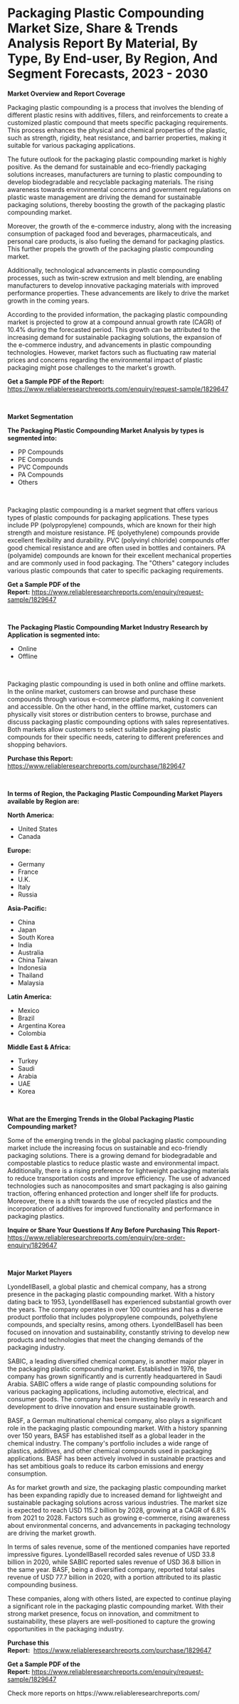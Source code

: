 <p><h1>Packaging Plastic Compounding Market Size, Share & Trends Analysis Report By Material, By Type, By End-user, By Region, And Segment Forecasts, 2023 - 2030</h1></p><p><strong>Market Overview and Report Coverage</strong></p>
<p><p>Packaging plastic compounding is a process that involves the blending of different plastic resins with additives, fillers, and reinforcements to create a customized plastic compound that meets specific packaging requirements. This process enhances the physical and chemical properties of the plastic, such as strength, rigidity, heat resistance, and barrier properties, making it suitable for various packaging applications.</p><p>The future outlook for the packaging plastic compounding market is highly positive. As the demand for sustainable and eco-friendly packaging solutions increases, manufacturers are turning to plastic compounding to develop biodegradable and recyclable packaging materials. The rising awareness towards environmental concerns and government regulations on plastic waste management are driving the demand for sustainable packaging solutions, thereby boosting the growth of the packaging plastic compounding market.</p><p>Moreover, the growth of the e-commerce industry, along with the increasing consumption of packaged food and beverages, pharmaceuticals, and personal care products, is also fueling the demand for packaging plastics. This further propels the growth of the packaging plastic compounding market.</p><p>Additionally, technological advancements in plastic compounding processes, such as twin-screw extrusion and melt blending, are enabling manufacturers to develop innovative packaging materials with improved performance properties. These advancements are likely to drive the market growth in the coming years.</p><p>According to the provided information, the packaging plastic compounding market is projected to grow at a compound annual growth rate (CAGR) of 10.4% during the forecasted period. This growth can be attributed to the increasing demand for sustainable packaging solutions, the expansion of the e-commerce industry, and advancements in plastic compounding technologies. However, market factors such as fluctuating raw material prices and concerns regarding the environmental impact of plastic packaging might pose challenges to the market's growth.</p></p>
<p><strong>Get a Sample PDF of the Report:</strong> <a href="https://www.reliableresearchreports.com/enquiry/request-sample/1829647">https://www.reliableresearchreports.com/enquiry/request-sample/1829647</a></p>
<p>&nbsp;</p>
<p><strong>Market Segmentation</strong></p>
<p><strong>The Packaging Plastic Compounding Market Analysis by types is segmented into:</strong></p>
<p><ul><li>PP Compounds</li><li>PE Compounds</li><li>PVC Compounds</li><li>PA Compounds</li><li>Others</li></ul></p>
<p>&nbsp;</p>
<p><p>Packaging plastic compounding is a market segment that offers various types of plastic compounds for packaging applications. These types include PP (polypropylene) compounds, which are known for their high strength and moisture resistance. PE (polyethylene) compounds provide excellent flexibility and durability. PVC (polyvinyl chloride) compounds offer good chemical resistance and are often used in bottles and containers. PA (polyamide) compounds are known for their excellent mechanical properties and are commonly used in food packaging. The "Others" category includes various plastic compounds that cater to specific packaging requirements.</p></p>
<p><strong>Get a Sample PDF of the Report:</strong>&nbsp;<a href="https://www.reliableresearchreports.com/enquiry/request-sample/1829647">https://www.reliableresearchreports.com/enquiry/request-sample/1829647</a></p>
<p>&nbsp;</p>
<p><strong>The Packaging Plastic Compounding Market Industry Research by Application is segmented into:</strong></p>
<p><ul><li>Online</li><li>Offline</li></ul></p>
<p>&nbsp;</p>
<p><p>Packaging plastic compounding is used in both online and offline markets. In the online market, customers can browse and purchase these compounds through various e-commerce platforms, making it convenient and accessible. On the other hand, in the offline market, customers can physically visit stores or distribution centers to browse, purchase and discuss packaging plastic compounding options with sales representatives. Both markets allow customers to select suitable packaging plastic compounds for their specific needs, catering to different preferences and shopping behaviors.</p></p>
<p><strong>Purchase this Report:</strong>&nbsp; <a href="https://www.reliableresearchreports.com/purchase/1829647">https://www.reliableresearchreports.com/purchase/1829647</a></p>
<p>&nbsp;</p>
<p><strong>In terms of Region, the Packaging Plastic Compounding Market Players available by Region are:</strong></p>
<p>
    <p> <strong> North America: </strong>
        <ul>
            <li>United States</li>
            <li>Canada</li>
        </ul>
        </p> 
    <p> <strong> Europe: </strong>
        <ul>
            <li>Germany</li>
            <li>France</li>
            <li>U.K.</li>
            <li>Italy</li>
            <li>Russia</li>
        </ul>
        </p> 
    <p> <strong> Asia-Pacific: </strong>
        <ul>
            <li>China</li>
            <li>Japan</li>
            <li>South Korea</li>
            <li>India</li>
            <li>Australia</li>
            <li>China Taiwan</li>
            <li>Indonesia</li>
            <li>Thailand</li>
            <li>Malaysia</li>
        </ul>
        </p> 
    <p> <strong> Latin America: </strong>
        <ul>
            <li>Mexico</li>
            <li>Brazil</li>
            <li>Argentina Korea</li>
            <li>Colombia</li>
        </ul>
        </p> 
    <p> <strong> Middle East & Africa: </strong>
        <ul>
            <li>Turkey</li>
            <li>Saudi</li>
            <li>Arabia</li>
            <li>UAE</li>
            <li>Korea</li>
        </ul>
    </p>
    </p>
<p>&nbsp;</p>
<p><strong>What are the Emerging Trends in the Global Packaging Plastic Compounding market?</strong></p>
<p><p>Some of the emerging trends in the global packaging plastic compounding market include the increasing focus on sustainable and eco-friendly packaging solutions. There is a growing demand for biodegradable and compostable plastics to reduce plastic waste and environmental impact. Additionally, there is a rising preference for lightweight packaging materials to reduce transportation costs and improve efficiency. The use of advanced technologies such as nanocomposites and smart packaging is also gaining traction, offering enhanced protection and longer shelf life for products. Moreover, there is a shift towards the use of recycled plastics and the incorporation of additives for improved functionality and performance in packaging plastics.</p></p>
<p><strong>Inquire or Share Your Questions If Any Before Purchasing This Report</strong>- <a href="https://www.reliableresearchreports.com/enquiry/pre-order-enquiry/1829647">https://www.reliableresearchreports.com/enquiry/pre-order-enquiry/1829647</a></p>
<p>&nbsp;</p>
<p><strong>Major Market Players</strong></p>
<p><p>LyondellBasell, a global plastic and chemical company, has a strong presence in the packaging plastic compounding market. With a history dating back to 1953, LyondellBasell has experienced substantial growth over the years. The company operates in over 100 countries and has a diverse product portfolio that includes polypropylene compounds, polyethylene compounds, and specialty resins, among others. LyondellBasell has been focused on innovation and sustainability, constantly striving to develop new products and technologies that meet the changing demands of the packaging industry.</p><p>SABIC, a leading diversified chemical company, is another major player in the packaging plastic compounding market. Established in 1976, the company has grown significantly and is currently headquartered in Saudi Arabia. SABIC offers a wide range of plastic compounding solutions for various packaging applications, including automotive, electrical, and consumer goods. The company has been investing heavily in research and development to drive innovation and ensure sustainable growth.</p><p>BASF, a German multinational chemical company, also plays a significant role in the packaging plastic compounding market. With a history spanning over 150 years, BASF has established itself as a global leader in the chemical industry. The company's portfolio includes a wide range of plastics, additives, and other chemical compounds used in packaging applications. BASF has been actively involved in sustainable practices and has set ambitious goals to reduce its carbon emissions and energy consumption.</p><p>As for market growth and size, the packaging plastic compounding market has been expanding rapidly due to increased demand for lightweight and sustainable packaging solutions across various industries. The market size is expected to reach USD 115.2 billion by 2028, growing at a CAGR of 6.8% from 2021 to 2028. Factors such as growing e-commerce, rising awareness about environmental concerns, and advancements in packaging technology are driving the market growth.</p><p>In terms of sales revenue, some of the mentioned companies have reported impressive figures. LyondellBasell recorded sales revenue of USD 33.8 billion in 2020, while SABIC reported sales revenue of USD 36.8 billion in the same year. BASF, being a diversified company, reported total sales revenue of USD 77.7 billion in 2020, with a portion attributed to its plastic compounding business.</p><p>These companies, along with others listed, are expected to continue playing a significant role in the packaging plastic compounding market. With their strong market presence, focus on innovation, and commitment to sustainability, these players are well-positioned to capture the growing opportunities in the packaging industry.</p></p>
<p><strong>Purchase this Report:</strong>&nbsp;&nbsp;<a href="https://www.reliableresearchreports.com/purchase/1829647">https://www.reliableresearchreports.com/purchase/1829647</a></p>
<p></p>
<p><strong>Get a Sample PDF of the Report:</strong>&nbsp;<a href="https://www.reliableresearchreports.com/enquiry/request-sample/1829647">https://www.reliableresearchreports.com/enquiry/request-sample/1829647</a></p>
<p>Check more reports on https://www.reliableresearchreports.com/</p>
